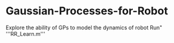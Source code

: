 # Gaussian-Processes-for-Robot
Explore the ability of GPs to model the dynamics of robot
Run" '''RR_Learn.m'''
